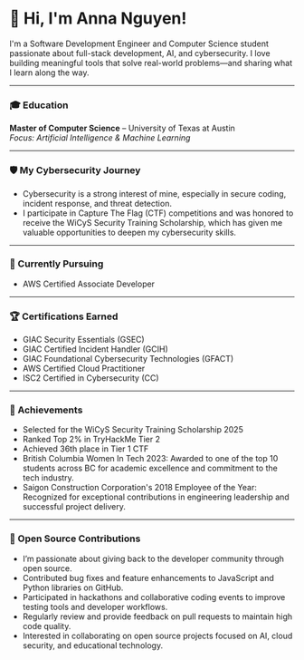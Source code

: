 # 👋 Hi, I'm Anna Nguyen!

I'm a Software Development Engineer and Computer Science student passionate about full-stack development, AI, and cybersecurity. I love building meaningful tools that solve real-world problems—and sharing what I learn along the way.

---

### 🎓 Education

**Master of Computer Science** – University of Texas at Austin  
*Focus: Artificial Intelligence & Machine Learning*

---

### 🛡️ My Cybersecurity Journey

- Cybersecurity is a strong interest of mine, especially in secure coding, incident response, and threat detection.  
- I participate in Capture The Flag (CTF) competitions and was honored to receive the WiCyS Security Training Scholarship, which has given me valuable opportunities to deepen my cybersecurity skills.

---

### 🎯 Currently Pursuing

- AWS Certified Associate Developer

---

### 🏆 Certifications Earned

- GIAC Security Essentials (GSEC)  
- GIAC Certified Incident Handler (GCIH)  
- GIAC Foundational Cybersecurity Technologies (GFACT)  
- AWS Certified Cloud Practitioner  
- ISC2 Certified in Cybersecurity (CC)

---

### 🥇 Achievements

- Selected for the WiCyS Security Training Scholarship 2025  
- Ranked Top 2% in TryHackMe Tier 2  
- Achieved 36th place in Tier 1 CTF  
- British Columbia Women In Tech 2023: Awarded to one of the top 10 students across BC for academic excellence and commitment to the tech industry.  
- Saigon Construction Corporation's 2018 Employee of the Year: Recognized for exceptional contributions in engineering leadership and successful project delivery.

---

### 🤝 Open Source Contributions

- I’m passionate about giving back to the developer community through open source.  
- Contributed bug fixes and feature enhancements to JavaScript and Python libraries on GitHub.  
- Participated in hackathons and collaborative coding events to improve testing tools and developer workflows.  
- Regularly review and provide feedback on pull requests to maintain high code quality.  
- Interested in collaborating on open source projects focused on AI, cloud security, and educational technology.
